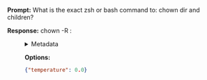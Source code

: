 **Prompt:**
What is the exact zsh or bash command to: chown dir and children?

**Response:**
chown -R <user>:<group> <dir>

<details><summary>Metadata</summary>

- Duration: 1088 ms
- Datetime: 2023-08-06T15:14:06.143673
- Model: gpt-3.5-turbo-0613

</details>

**Options:**
```json
{"temperature": 0.0}
```

